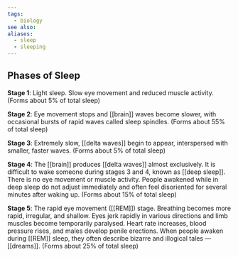 ```yaml
---
tags:
  - biology
see also: 
aliases:
  - sleep
  - sleeping
---
```

## Phases of Sleep

**Stage 1**: Light sleep. Slow eye movement and reduced muscle activity. (Forms about 5% of total sleep)

**Stage 2**: Eye movement stops and [[brain]] waves become slower, with occasional bursts of rapid waves called sleep spindles. (Forms about 55% of total sleep)

**Stage 3**: Extremely slow, [[delta waves]] begin to appear, interspersed with smaller, faster waves. (Forms about 5% of total sleep)

**Stage 4**: The [[brain]] produces [[delta waves]] almost exclusively. It is difficult to wake someone during stages 3 and 4, known as [[deep sleep]]. There is no eye movement or muscle activity.
People awakened while in deep sleep do not adjust immediately and often feel disoriented for several minutes after waking up. (Forms about 15% of total sleep)

**Stage 5**: The rapid eye movement ([[REM]]) stage. Breathing becomes more rapid, irregular, and shallow. Eyes jerk rapidly in various directions and limb muscles become temporarily paralysed. Heart rate increases, blood pressure rises, and males develop penile erections.
When people awaken during [[REM]] sleep, they often describe bizarre and illogical tales — [[dreams]]. (Forms about 25% of total sleep)
